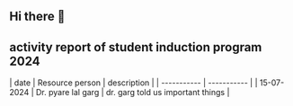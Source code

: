 ## Hi there 👋

<!--
**Rajveer316/Rajveer316** is a ✨ _special_ ✨ repository because its `README.md` (this file) appears on your GitHub profile.

Here are some ideas to get you started:

- 🔭 I’m currently working on ...
- 🌱 I’m currently learning ...
- 👯 I’m looking to collaborate on ...
- 🤔 I’m looking for help with ...
- 💬 Ask me about ...
- 📫 How to reach me: ...
- 😄 Pronouns: ...
- ⚡ Fun fact: ...
-->
## activity report of student induction program 2024
| date | Resource person | description | 
| ----------- | ----------- |
| 15-07-2024 | Dr. pyare lal garg | dr. garg told us important things |
